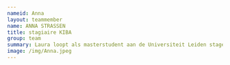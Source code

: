 ```yaml
---
nameid: Anna
layout: teammember
name: ANNA STRASSEN
title: stagiaire KIBA
group: team
summary: Laura loopt als masterstudent aan de Universiteit Leiden stage bij het KIBA project.
image: /img/Anna.jpeg
---
```

